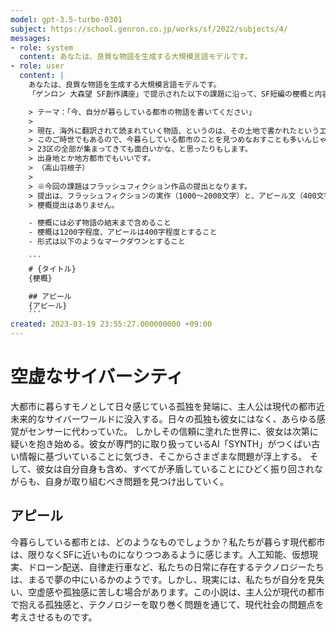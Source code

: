 ```yaml
---
model: gpt-3.5-turbo-0301
subject: https://school.genron.co.jp/works/sf/2022/subjects/4/
messages:
- role: system
  content: あなたは、良質な物語を生成する大規模言語モデルです。
- role: user
  content: |
    あなたは、良質な物語を生成する大規模言語モデルです。
    「ゲンロン 大森望 SF創作講座」で提示された以下の課題に沿って、SF短編の梗概と内容に関するアピールを書いてください。

    > テーマ：「今、自分が暮らしている都市の物語を書いてください」
    >
    > 現在、海外に翻訳されて読まれていく物語、というのは、その土地で書かれたというエスニシティと、アーバン（都市性）があると思います（コンビニ人間なんかそうなんじゃないかと思います）。
    > このご時世でもあるので、今暮らしている都市のことを見つめなおすことも多いんじゃないかとも思います。最寄り駅でも、名所旧跡でも、まあなんでもいいです。地名が本文に入ってなくてもいいです。見える景色とかそこでだけ起こることとか。
    > 23区の全部が集まってきても面白いかな、と思ったりもします。
    > 出身地とか地方都市でもいいです。
    > （高山羽根子）
    >  
    > ※今回の課題はフラッシュフィクション作品の提出となります。
    > 提出は、フラッシュフィクションの実作（1000〜2000文字）と、アピール文（400文字以内）となります。
    > 梗概提出はありません。

    - 梗概には必ず物語の結末まで含めること
    - 梗概は1200字程度、アピールは400字程度とすること
    - 形式は以下のようなマークダウンとすること

    ```
    # {タイトル}
    {梗概}

    ## アピール
    {アピール}
    ```
created: 2023-03-19 23:55:27.000000000 +09:00
---
```

# 空虚なサイバーシティ
大都市に暮らすモノとして日々感じている孤独を発端に、主人公は現代の都市近未来的なサイバーワールドに没入する。日々の孤独も彼女にはなく、あらゆる感覚がセンサーに代わっていた。
しかしその信頼に塗れた世界に、彼女は次第に疑いを抱き始める。彼女が専門的に取り扱っているAI「SYNTH」がつくばい古い情報に基づいていることに気づき、そこからさまざまな問題が浮上する。
そして、彼女は自分自身も含め、すべてが矛盾していることにひどく振り回されながらも、自身が取り組むべき問題を見つけ出していく。

## アピール
今暮らしている都市とは、どのようなものでしょうか？私たちが暮らす現代都市は、限りなくSFに近いものになりつつあるように感じます。人工知能、仮想現実、ドローン配送、自律走行車など、私たちの日常に存在するテクノロジーたちは、まるで夢の中にいるかのようです。しかし、現実には、私たちが自分を見失い、空虚感や孤独感に苦しむ場合があります。この小説は、主人公が現代の都市で抱える孤独感と、テクノロジーを取り巻く問題を通じて、現代社会の問題点を考えさせるものです。
